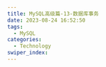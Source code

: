 ```yaml
---
title: MySQL高级篇-13-数据库事务
date: 2023-08-24 16:52:50
tags: 
  - MySQL
categories: 
  - Technology
swiper_index: 
---
```

